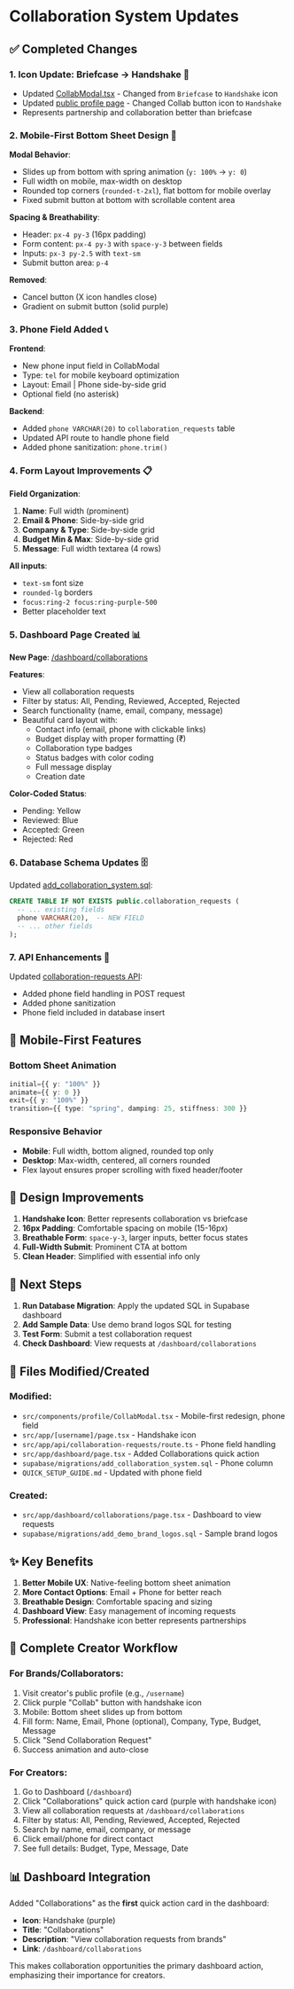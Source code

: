 # Collaboration System Updates

## ✅ Completed Changes

### 1. **Icon Update: Briefcase → Handshake** 🤝
- Updated [CollabModal.tsx](src/components/profile/CollabModal.tsx) - Changed from `Briefcase` to `Handshake` icon
- Updated [public profile page](src/app/[username]/page.tsx) - Changed Collab button icon to `Handshake`
- Represents partnership and collaboration better than briefcase

### 2. **Mobile-First Bottom Sheet Design** 📱
**Modal Behavior**:
- Slides up from bottom with spring animation (`y: 100%` → `y: 0`)
- Full width on mobile, max-width on desktop
- Rounded top corners (`rounded-t-2xl`), flat bottom for mobile overlay
- Fixed submit button at bottom with scrollable content area

**Spacing & Breathability**:
- Header: `px-4 py-3` (16px padding)
- Form content: `px-4 py-3` with `space-y-3` between fields
- Inputs: `px-3 py-2.5` with `text-sm`
- Submit button area: `p-4`

**Removed**:
- Cancel button (X icon handles close)
- Gradient on submit button (solid purple)

### 3. **Phone Field Added** 📞
**Frontend**:
- New phone input field in CollabModal
- Type: `tel` for mobile keyboard optimization
- Layout: Email | Phone side-by-side grid
- Optional field (no asterisk)

**Backend**:
- Added `phone VARCHAR(20)` to `collaboration_requests` table
- Updated API route to handle phone field
- Added phone sanitization: `phone.trim()`

### 4. **Form Layout Improvements** 📋
**Field Organization**:
1. **Name**: Full width (prominent)
2. **Email & Phone**: Side-by-side grid
3. **Company & Type**: Side-by-side grid
4. **Budget Min & Max**: Side-by-side grid
5. **Message**: Full width textarea (4 rows)

**All inputs**:
- `text-sm` font size
- `rounded-lg` borders
- `focus:ring-2 focus:ring-purple-500`
- Better placeholder text

### 5. **Dashboard Page Created** 📊
**New Page**: [/dashboard/collaborations](src/app/dashboard/collaborations/page.tsx)

**Features**:
- View all collaboration requests
- Filter by status: All, Pending, Reviewed, Accepted, Rejected
- Search functionality (name, email, company, message)
- Beautiful card layout with:
  - Contact info (email, phone with clickable links)
  - Budget display with proper formatting (₹)
  - Collaboration type badges
  - Status badges with color coding
  - Full message display
  - Creation date

**Color-Coded Status**:
- Pending: Yellow
- Reviewed: Blue
- Accepted: Green
- Rejected: Red

### 6. **Database Schema Updates** 🗄️
Updated [add_collaboration_system.sql](supabase/migrations/add_collaboration_system.sql):
```sql
CREATE TABLE IF NOT EXISTS public.collaboration_requests (
  -- ... existing fields
  phone VARCHAR(20),  -- NEW FIELD
  -- ... other fields
);
```

### 7. **API Enhancements** 🔧
Updated [collaboration-requests API](src/app/api/collaboration-requests/route.ts):
- Added phone field handling in POST request
- Added phone sanitization
- Phone field included in database insert

## 📱 Mobile-First Features

### Bottom Sheet Animation
```typescript
initial={{ y: "100%" }}
animate={{ y: 0 }}
exit={{ y: "100%" }}
transition={{ type: "spring", damping: 25, stiffness: 300 }}
```

### Responsive Behavior
- **Mobile**: Full width, bottom aligned, rounded top only
- **Desktop**: Max-width, centered, all corners rounded
- Flex layout ensures proper scrolling with fixed header/footer

## 🎨 Design Improvements

1. **Handshake Icon**: Better represents collaboration vs briefcase
2. **16px Padding**: Comfortable spacing on mobile (15-16px)
3. **Breathable Form**: `space-y-3`, larger inputs, better focus states
4. **Full-Width Submit**: Prominent CTA at bottom
5. **Clean Header**: Simplified with essential info only

## 🚀 Next Steps

1. **Run Database Migration**: Apply the updated SQL in Supabase dashboard
2. **Add Sample Data**: Use demo brand logos SQL for testing
3. **Test Form**: Submit a test collaboration request
4. **Check Dashboard**: View requests at `/dashboard/collaborations`

## 📝 Files Modified/Created

### Modified:
- `src/components/profile/CollabModal.tsx` - Mobile-first redesign, phone field
- `src/app/[username]/page.tsx` - Handshake icon
- `src/app/api/collaboration-requests/route.ts` - Phone field handling
- `src/app/dashboard/page.tsx` - Added Collaborations quick action
- `supabase/migrations/add_collaboration_system.sql` - Phone column
- `QUICK_SETUP_GUIDE.md` - Updated with phone field

### Created:
- `src/app/dashboard/collaborations/page.tsx` - Dashboard to view requests
- `supabase/migrations/add_demo_brand_logos.sql` - Sample brand logos

## ✨ Key Benefits

1. **Better Mobile UX**: Native-feeling bottom sheet animation
2. **More Contact Options**: Email + Phone for better reach
3. **Breathable Design**: Comfortable spacing and sizing
4. **Dashboard View**: Easy management of incoming requests
5. **Professional**: Handshake icon better represents partnerships

## 🎯 Complete Creator Workflow

### For Brands/Collaborators:
1. Visit creator's public profile (e.g., `/username`)
2. Click purple "Collab" button with handshake icon
3. Mobile: Bottom sheet slides up from bottom
4. Fill form: Name, Email, Phone (optional), Company, Type, Budget, Message
5. Click "Send Collaboration Request"
6. Success animation and auto-close

### For Creators:
1. Go to Dashboard (`/dashboard`)
2. Click "Collaborations" quick action card (purple with handshake icon)
3. View all collaboration requests at `/dashboard/collaborations`
4. Filter by status: All, Pending, Reviewed, Accepted, Rejected
5. Search by name, email, company, or message
6. Click email/phone for direct contact
7. See full details: Budget, Type, Message, Date

## 📊 Dashboard Integration

Added "Collaborations" as the **first** quick action card in the dashboard:
- **Icon**: Handshake (purple)
- **Title**: "Collaborations"
- **Description**: "View collaboration requests from brands"
- **Link**: `/dashboard/collaborations`

This makes collaboration opportunities the primary dashboard action, emphasizing their importance for creators.
